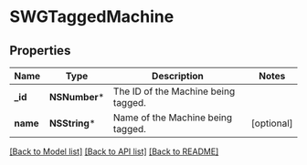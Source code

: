 # SWGTaggedMachine

## Properties
Name | Type | Description | Notes
------------ | ------------- | ------------- | -------------
**_id** | **NSNumber*** | The ID of the Machine being tagged. | 
**name** | **NSString*** | Name of the Machine being tagged. | [optional] 

[[Back to Model list]](../README.md#documentation-for-models) [[Back to API list]](../README.md#documentation-for-api-endpoints) [[Back to README]](../README.md)



